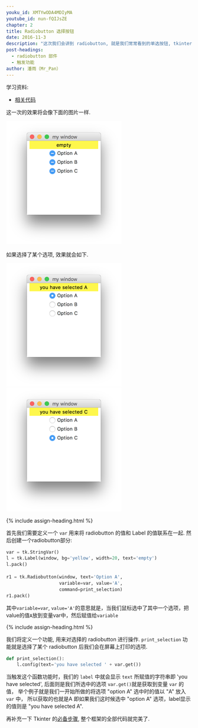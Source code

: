 ```yaml
---
youku_id: XMTYwODA4MDIyMA
youtube_id: nun-fQIJsZE
chapter: 2
title: Radiobutton 选择按钮
date: 2016-11-3
description: "这次我们会讲到 radiobutton, 就是我们常常看到的单选按钮, tkinter 来实现这个功能非常简单"
post-headings:
  - radiobutton 部件
  - 触发功能
author: 潘雨（Mr_Pan）
---
```


学习资料:
  * [相关代码](https://github.com/MorvanZhou/tutorials/blob/master/tkinterTUT/tk5_radiobutton.py)


这一次的效果将会像下面的图片一样.

<img class="course-image" src="/static/results/tkinter/2-04-01.png" alt="{{ page.title }}{% increment image-count %}">

如果选择了某个选项, 效果就会如下.

<img class="course-image" src="/static/results/tkinter/2-04-02.png" alt="{{ page.title }}{% increment image-count %}">

<img class="course-image" src="/static/results/tkinter/2-04-03.png" alt="{{ page.title }}{% increment image-count %}">


{% include assign-heading.html %}

首先我们需要定义一个 `var` 用来将 radiobutton 的值和 Label 的值联系在一起.
然后创建一个radiobutton部分:

```python
var = tk.StringVar()
l = tk.Label(window, bg='yellow', width=20, text='empty')
l.pack()

r1 = tk.Radiobutton(window, text='Option A',
                    variable=var, value='A',
                    command=print_selection)
r1.pack()
```

其中`variable=var`, `value='A'`的意思就是，当我们鼠标选中了其中一个选项，把value的值`A`放到变量var中，然后赋值给`variable`





{% include assign-heading.html %}

我们将定义一个功能, 用来对选择的 radiobutton 进行操作.
`print_selection` 功能就是选择了某个 radiobutton 后我们会在屏幕上打印的选项.

```python
def print_selection():
    l.config(text='you have selected ' + var.get())
```

当触发这个函数功能时，我们的 `label` 中就会显示 `text` 所赋值的字符串即 'you have selected',
后面则是我们所选中的选项 `var.get()`就是获取到变量 `var` 的值，
举个例子就是我们一开始所做的将选项 "option A" 选中时的值以 "A" 放入 `var` 中，
所以获取的也就是A 即如果我们这时候选中 "option A" 选项，label显示的值则是 "you have selected A".

再补充一下 Tkinter 的[必备步骤](https://github.com/MorvanZhou/tutorials/blob/master/tkinterTUT/tk5_radiobutton.py),
整个框架的全部代码就完美了.



